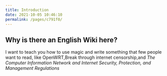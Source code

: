 ```yaml
---
title: Introduction
date: 2021-10-05 10:46:10
permalink: /pages/c791f0/
---
```



## Why is there an English Wiki here?

I want to teach you how to use magic and write something that few people want to read, like OpenWRT,Break through internet censorship,and *The Computer Information Network and Internet Security, Protection, and Management Regulations*